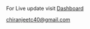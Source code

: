 For Live update visit [Dashboard](https://chiranjeetc40.github.io/VB-1544_Warehouse_Dashboard/)

[chiranjeetc40@gmail.com](mailto:chiranjeetc40@gmail.com) 

